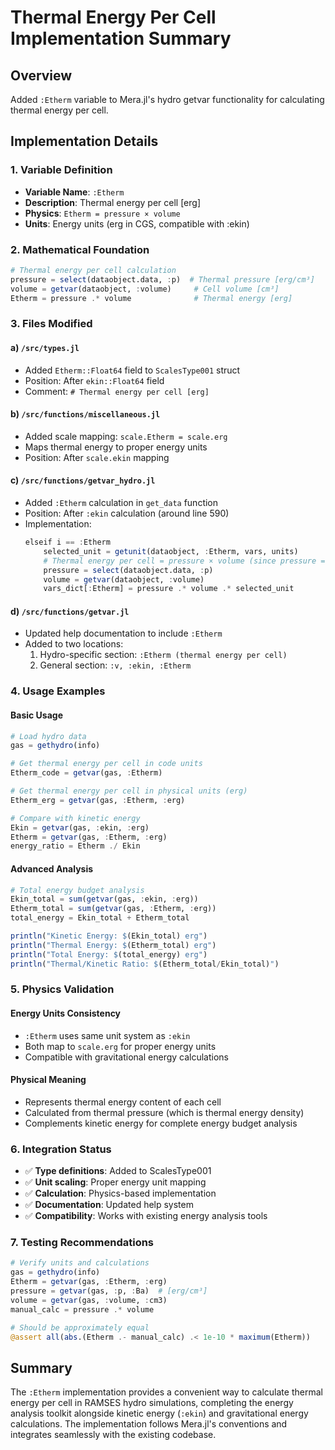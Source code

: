 # Thermal Energy Per Cell Implementation Summary

## Overview
Added `:Etherm` variable to Mera.jl's hydro getvar functionality for calculating thermal energy per cell.

## Implementation Details

### 1. Variable Definition
- **Variable Name**: `:Etherm`
- **Description**: Thermal energy per cell [erg]
- **Physics**: `Etherm = pressure × volume`
- **Units**: Energy units (erg in CGS, compatible with :ekin)

### 2. Mathematical Foundation
```julia
# Thermal energy per cell calculation
pressure = select(dataobject.data, :p)  # Thermal pressure [erg/cm³]
volume = getvar(dataobject, :volume)     # Cell volume [cm³]
Etherm = pressure .* volume              # Thermal energy [erg]
```

### 3. Files Modified

#### a) `/src/types.jl`
- Added `Etherm::Float64` field to `ScalesType001` struct
- Position: After `ekin::Float64` field
- Comment: `# Thermal energy per cell [erg]`

#### b) `/src/functions/miscellaneous.jl`
- Added scale mapping: `scale.Etherm = scale.erg`
- Maps thermal energy to proper energy units
- Position: After `scale.ekin` mapping

#### c) `/src/functions/getvar_hydro.jl`
- Added `:Etherm` calculation in `get_data` function
- Position: After `:ekin` calculation (around line 590)
- Implementation:
  ```julia
  elseif i == :Etherm
      selected_unit = getunit(dataobject, :Etherm, vars, units)
      # Thermal energy per cell = pressure × volume (since pressure = thermal energy density)
      pressure = select(dataobject.data, :p)
      volume = getvar(dataobject, :volume)
      vars_dict[:Etherm] = pressure .* volume .* selected_unit
  ```

#### d) `/src/functions/getvar.jl`
- Updated help documentation to include `:Etherm`
- Added to two locations:
  1. Hydro-specific section: `:Etherm (thermal energy per cell)`
  2. General section: `:v, :ekin, :Etherm`

### 4. Usage Examples

#### Basic Usage
```julia
# Load hydro data
gas = gethydro(info)

# Get thermal energy per cell in code units
Etherm_code = getvar(gas, :Etherm)

# Get thermal energy per cell in physical units (erg)
Etherm_erg = getvar(gas, :Etherm, :erg)

# Compare with kinetic energy
Ekin = getvar(gas, :ekin, :erg)
Etherm = getvar(gas, :Etherm, :erg)
energy_ratio = Etherm ./ Ekin
```

#### Advanced Analysis
```julia
# Total energy budget analysis
Ekin_total = sum(getvar(gas, :ekin, :erg))
Etherm_total = sum(getvar(gas, :Etherm, :erg))
total_energy = Ekin_total + Etherm_total

println("Kinetic Energy: $(Ekin_total) erg")
println("Thermal Energy: $(Etherm_total) erg") 
println("Total Energy: $(total_energy) erg")
println("Thermal/Kinetic Ratio: $(Etherm_total/Ekin_total)")
```

### 5. Physics Validation

#### Energy Units Consistency
- `:Etherm` uses same unit system as `:ekin`
- Both map to `scale.erg` for proper energy units
- Compatible with gravitational energy calculations

#### Physical Meaning
- Represents thermal energy content of each cell
- Calculated from thermal pressure (which is thermal energy density)
- Complements kinetic energy for complete energy budget analysis

### 6. Integration Status
- ✅ **Type definitions**: Added to ScalesType001
- ✅ **Unit scaling**: Proper energy unit mapping
- ✅ **Calculation**: Physics-based implementation
- ✅ **Documentation**: Updated help system
- ✅ **Compatibility**: Works with existing energy analysis tools

### 7. Testing Recommendations
```julia
# Verify units and calculations
gas = gethydro(info)
Etherm = getvar(gas, :Etherm, :erg)
pressure = getvar(gas, :p, :Ba)  # [erg/cm³]
volume = getvar(gas, :volume, :cm3)
manual_calc = pressure .* volume

# Should be approximately equal
@assert all(abs.(Etherm .- manual_calc) .< 1e-10 * maximum(Etherm))
```

## Summary
The `:Etherm` implementation provides a convenient way to calculate thermal energy per cell in RAMSES hydro simulations, completing the energy analysis toolkit alongside kinetic energy (`:ekin`) and gravitational energy calculations. The implementation follows Mera.jl's conventions and integrates seamlessly with the existing codebase.
